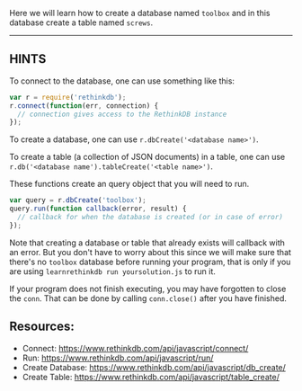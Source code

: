 Here we will learn how to create a database named `toolbox` and in this
database create a table named `screws`.

-----------------------------------------------------------
## HINTS

To connect to the database, one can use something like this:

```js
var r = require('rethinkdb');
r.connect(function(err, connection) {
  // connection gives access to the RethinkDB instance
});
```

To create a database, one can use `r.dbCreate('<database name>')`.

To create a table (a collection of JSON documents) in a table, one can use
`r.db('<database name').tableCreate('<table name>')`.

These functions create an query object that you will need to run.

```js
var query = r.dbCreate('toolbox');
query.run(function callback(error, result) {
  // callback for when the database is created (or in case of error)
});
```

Note that creating a database or table that already exists will callback with
an error. But you don't have to worry about this since we will make
sure that there's no `toolbox` database before running your program, that is
only if you are using `learnrethinkdb run yoursolution.js` to run it.

If your program does not finish executing, you may have forgotten to
close the `conn`. That can be done by calling `conn.close()` after you
have finished.

## Resources:

* Connect: https://www.rethinkdb.com/api/javascript/connect/
* Run: https://www.rethinkdb.com/api/javascript/run/
* Create Database: https://www.rethinkdb.com/api/javascript/db_create/
* Create Table: https://www.rethinkdb.com/api/javascript/table_create/
